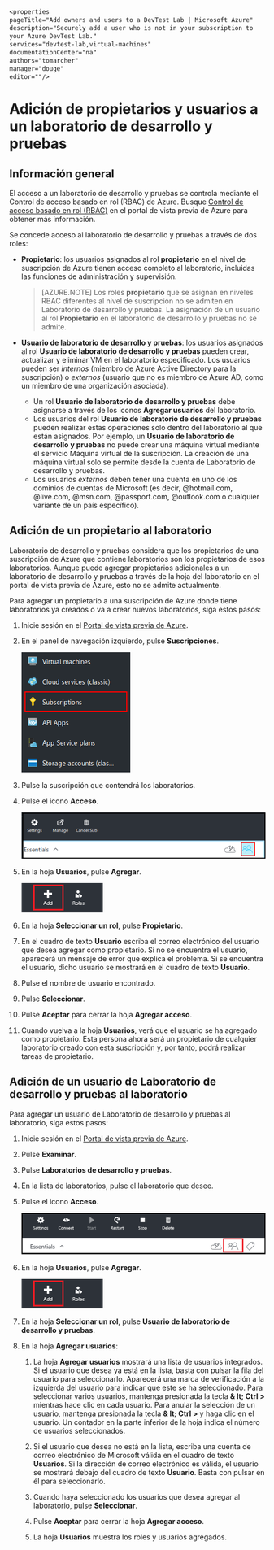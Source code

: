     <properties
	pageTitle="Add owners and users to a DevTest Lab | Microsoft Azure"
	description="Securely add a user who is not in your subscription to your Azure DevTest Lab."
	services="devtest-lab,virtual-machines"
	documentationCenter="na"
	authors="tomarcher"
	manager="douge"
	editor=""/>

<tags
	ms.service="devtest-lab"
	ms.workload="na"
	ms.tgt_pltfrm="na"
	ms.devlang="na"
	ms.topic="article"
	ms.date="11/01/2015"
	ms.author="tarcher"/>

# Adición de propietarios y usuarios a un laboratorio de desarrollo y pruebas

## Información general

El acceso a un laboratorio de desarrollo y pruebas se controla mediante el Control de acceso basado en rol (RBAC) de Azure. Busque [Control de acceso basado en rol (RBAC)](https://azure.microsoft.com/searchresults?query=Role%20Based%20Access%20Control%20%28RBAC%29) en el portal de vista previa de Azure para obtener más información.

Se concede acceso al laboratorio de desarrollo y pruebas a través de dos roles:

 - **Propietario**: los usuarios asignados al rol **propietario** en el nivel de suscripción de Azure tienen acceso completo al laboratorio, incluidas las funciones de administración y supervisión.

     >[AZURE.NOTE] Los roles **propietario** que se asignan en niveles RBAC diferentes al nivel de suscripción no se admiten en Laboratorio de desarrollo y pruebas. La asignación de un usuario al rol **Propietario** en el laboratorio de desarrollo y pruebas no se admite.

 -  **Usuario de laboratorio de desarrollo y pruebas**: los usuarios asignados al rol **Usuario de laboratorio de desarrollo y pruebas** pueden crear, actualizar y eliminar VM en el laboratorio especificado. Los usuarios pueden ser *internos* (miembro de Azure Active Directory para la suscripción) o *externos* (usuario que no es miembro de Azure AD, como un miembro de una organización asociada).
	-  Un rol **Usuario de laboratorio de desarrollo y pruebas** debe asignarse a través de los iconos **Agregar usuarios** del laboratorio.
	-  Los usuarios del rol **Usuario de laboratorio de desarrollo y pruebas** pueden realizar estas operaciones solo dentro del laboratorio al que están asignados. Por ejemplo, un **Usuario de laboratorio de desarrollo y pruebas** no puede crear una máquina virtual mediante el servicio Máquina virtual de la suscripción. La creación de una máquina virtual solo se permite desde la cuenta de Laboratorio de desarrollo y pruebas.
	- Los usuarios *externos* deben tener una cuenta en uno de los dominios de cuentas de Microsoft (es decir, @hotmail.com, @live.com, @msn.com, @passport.com, @outlook.com o cualquier variante de un país específico).

## Adición de un propietario al laboratorio

Laboratorio de desarrollo y pruebas considera que los propietarios de una suscripción de Azure que contiene laboratorios son los propietarios de esos laboratorios. Aunque puede agregar propietarios adicionales a un laboratorio de desarrollo y pruebas a través de la hoja del laboratorio en el portal de vista previa de Azure, esto no se admite actualmente.

Para agregar un propietario a una suscripción de Azure donde tiene laboratorios ya creados o va a crear nuevos laboratorios, siga estos pasos:

1. Inicie sesión en el [Portal de vista previa de Azure](https://portal.azure.com).

1. En el panel de navegación izquierdo, pulse **Suscripciones**.

	![Vínculo de suscripciones](./media/devtest-lab-add-devtest-user/subscriptions.png)
	
1. Pulse la suscripción que contendrá los laboratorios.

1. Pulse el icono **Acceso**.

	![Usuarios de acceso](./media/devtest-lab-add-devtest-user/access-users.png)

1. En la hoja **Usuarios**, pulse **Agregar**.

	![Agregar usuario](./media/devtest-lab-add-devtest-user/devtest-users-blade.png)

1. En la hoja **Seleccionar un rol**, pulse **Propietario**.

1. En el cuadro de texto **Usuario** escriba el correo electrónico del usuario que desea agregar como propietario. Si no se encuentra el usuario, aparecerá un mensaje de error que explica el problema. Si se encuentra el usuario, dicho usuario se mostrará en el cuadro de texto **Usuario**.

1. Pulse el nombre de usuario encontrado.

1. Pulse **Seleccionar**.

1. Pulse **Aceptar** para cerrar la hoja **Agregar acceso**.

1. Cuando vuelva a la hoja **Usuarios**, verá que el usuario se ha agregado como propietario. Esta persona ahora será un propietario de cualquier laboratorio creado con esta suscripción y, por tanto, podrá realizar tareas de propietario.

## Adición de un usuario de Laboratorio de desarrollo y pruebas al laboratorio

Para agregar un usuario de Laboratorio de desarrollo y pruebas al laboratorio, siga estos pasos:

1. Inicie sesión en el [Portal de vista previa de Azure](https://portal.azure.com).

1. Pulse **Examinar**.

1. Pulse **Laboratorios de desarrollo y pruebas**.

1. En la lista de laboratorios, pulse el laboratorio que desee.

1. Pulse el icono **Acceso**.

	![Acceso de usuario](./media/devtest-lab-add-devtest-user/devtest-lab-home-blade.png)

1. En la hoja **Usuarios**, pulse **Agregar**.

	![Agregar usuario](./media/devtest-lab-add-devtest-user/devtest-users-blade.png)

1. En la hoja **Seleccionar un rol**, pulse **Usuario de laboratorio de desarrollo y pruebas**.

1. En la hoja **Agregar usuarios**:

	1. La hoja **Agregar usuarios** mostrará una lista de usuarios integrados. Si el usuario que desea ya está en la lista, basta con pulsar la fila del usuario para seleccionarlo. Aparecerá una marca de verificación a la izquierda del usuario para indicar que este se ha seleccionado. Para seleccionar varios usuarios, mantenga presionada la tecla **& lt; Ctrl >** mientras hace clic en cada usuario. Para anular la selección de un usuario, mantenga presionada la tecla **& lt; Ctrl >** y haga clic en el usuario. Un contador en la parte inferior de la hoja indica el número de usuarios seleccionados.

	1. Si el usuario que desea no está en la lista, escriba una cuenta de correo electrónico de Microsoft válida en el cuadro de texto **Usuarios**. Si la dirección de correo electrónico es válida, el usuario se mostrará debajo del cuadro de texto **Usuario**. Basta con pulsar en él para seleccionarlo.

	1. Cuando haya seleccionado los usuarios que desea agregar al laboratorio, pulse **Seleccionar**.

	1. Pulse **Aceptar** para cerrar la hoja **Agregar acceso**.

	1. La hoja **Usuarios** muestra los roles y usuarios agregados.

<!---HONumber=AcomDC_0128_2016-->